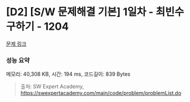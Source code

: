 # [D2] [S/W 문제해결 기본] 1일차 - 최빈수 구하기 - 1204 

[문제 링크](https://swexpertacademy.com/main/code/problem/problemDetail.do?contestProbId=AV13zo1KAAACFAYh) 

### 성능 요약

메모리: 40,308 KB, 시간: 194 ms, 코드길이: 839 Bytes



> 출처: SW Expert Academy, https://swexpertacademy.com/main/code/problem/problemList.do